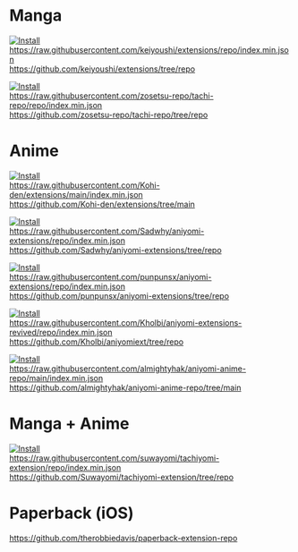 # Manga
[![Install](https://img.shields.io/badge/Click%20here%20to%20install%20repo-gray?style=flat&labelColor=red)](https://intradeus.github.io/http-protocol-redirector/?r=tachiyomi://add-repo?url=https://raw.githubusercontent.com/keiyoushi/extensions/repo/index.min.json) \
https://raw.githubusercontent.com/keiyoushi/extensions/repo/index.min.json \
https://github.com/keiyoushi/extensions/tree/repo

[![Install](https://img.shields.io/badge/Click%20here%20to%20install%20repo-gray?style=flat&labelColor=red)](https://intradeus.github.io/http-protocol-redirector/?r=tachiyomi://add-repo?url=https://raw.githubusercontent.com/zosetsu-repo/tachi-repo/repo/index.min.json) \
https://raw.githubusercontent.com/zosetsu-repo/tachi-repo/repo/index.min.json \
https://github.com/zosetsu-repo/tachi-repo/tree/repo

# Anime
[![Install](https://img.shields.io/badge/Click%20here%20to%20install%20repo-gray?style=flat&labelColor=red)](https://intradeus.github.io/http-protocol-redirector/?r=tachiyomi://add-repo?url=https://raw.githubusercontent.com/Kohi-den/extensions/main/index.min.json) \
https://raw.githubusercontent.com/Kohi-den/extensions/main/index.min.json \
https://github.com/Kohi-den/extensions/tree/main

[![Install](https://img.shields.io/badge/Click%20here%20to%20install%20repo-gray?style=flat&labelColor=red)](https://intradeus.github.io/http-protocol-redirector/?r=tachiyomi://add-repo?url=https://raw.githubusercontent.com/Sadwhy/aniyomi-extensions/repo/index.min.json) \
https://raw.githubusercontent.com/Sadwhy/aniyomi-extensions/repo/index.min.json \
https://github.com/Sadwhy/aniyomi-extensions/tree/repo

[![Install](https://img.shields.io/badge/Click%20here%20to%20install%20repo-gray?style=flat&labelColor=red)](https://intradeus.github.io/http-protocol-redirector/?r=tachiyomi://add-repo?url=https://raw.githubusercontent.com/punpunsx/aniyomi-extensions/repo/index.min.json) \
https://raw.githubusercontent.com/punpunsx/aniyomi-extensions/repo/index.min.json \
https://github.com/punpunsx/aniyomi-extensions/tree/repo

[![Install](https://img.shields.io/badge/Click%20here%20to%20install%20repo-gray?style=flat&labelColor=red)](https://intradeus.github.io/http-protocol-redirector/?r=tachiyomi://add-repo?url=https://raw.githubusercontent.com/) \
https://raw.githubusercontent.com/Kholbi/aniyomi-extensions-revived/repo/index.min.json \
https://github.com/Kholbi/aniyomiext/tree/repo

[![Install](https://img.shields.io/badge/Click%20here%20to%20install%20repo-gray?style=flat&labelColor=red)](https://intradeus.github.io/http-protocol-redirector/?r=tachiyomi://add-repo?url=https://raw.githubusercontent.com/almightyhak/aniyomi-anime-repo/main/index.min.json) \
https://raw.githubusercontent.com/almightyhak/aniyomi-anime-repo/main/index.min.json \
https://github.com/almightyhak/aniyomi-anime-repo/tree/main


# Manga + Anime
[![Install](https://img.shields.io/badge/Click%20here%20to%20install%20repo-gray?style=flat&labelColor=red)](https://intradeus.github.io/http-protocol-redirector/?r=tachiyomi://add-repo?url=https://raw.githubusercontent.com/suwayomi/tachiyomi-extension/repo/index.min.json) \
https://raw.githubusercontent.com/suwayomi/tachiyomi-extension/repo/index.min.json \
https://github.com/Suwayomi/tachiyomi-extension/tree/repo

# Paperback (iOS)
https://github.com/therobbiedavis/paperback-extension-repo
